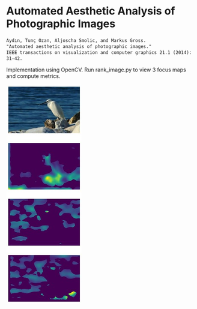 # Automated Aesthetic Analysis of Photographic Images

```
Aydın, Tunç Ozan, Aljoscha Smolic, and Markus Gross. 
"Automated aesthetic analysis of photographic images." 
IEEE transactions on visualization and computer graphics 21.1 (2014): 31-42.
```

Implementation using OpenCV.
Run rank_image.py to view 3 focus maps and compute metrics.

![Focus Maps](focus_maps.jpg)
